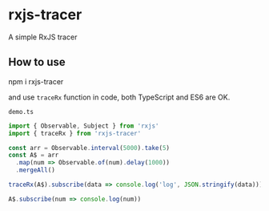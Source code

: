 # rxjs-tracer
A simple RxJS tracer

## How to use

npm i rxjs-tracer

and use `traceRx` function in code, both TypeScript and ES6 are OK.

`demo.ts`
```TypeScript
import { Observable, Subject } from 'rxjs'
import { traceRx } from 'rxjs-tracer'

const arr = Observable.interval(5000).take(5)
const A$ = arr
  .map(num => Observable.of(num).delay(1000))
  .mergeAll()

traceRx(A$).subscribe(data => console.log('log', JSON.stringify(data)))

A$.subscribe(num => console.log(num))
```
